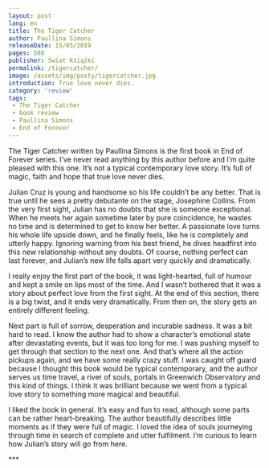 ```yaml
---
layout: post
lang: en
title: The Tiger Catcher
author: Paullina Simons
releaseDate: 15/05/2019
pages: 580
publisher: Świat Książki
permalink: /tigercatcher/
image: /assets/img/posty/tigercatcher.jpg
introduction: True love never dies.
category: 'review'
tags:
 - The Tiger Catcher
 - book review
 - Paullina Simons
 - End of Forever
---
```


  The Tiger Catcher written by Paullina Simons is the first book in End of Forever series. I’ve never read anything by this author before and I’m quite pleased with this one. It’s not a typical contemporary love story. It’s full of magic, faith and hope that true love never dies.

  Julian Cruz is young and handsome so his life couldn’t be any better. That is true until he sees a pretty debutante on the stage, Josephine Collins. From the very first sight, Julian has no doubts that she is someone exceptional. When he meets her again sometime later by pure coincidence, he wastes no time and is determined to get to know her better. A passionate love turns his whole life upside down, and he finally feels, like he is completely and utterly happy. Ignoring warning from his best friend, he dives headfirst into this new relationship without any doubts. Of course, nothing perfect can last forever, and Julian’s new life falls apart very quickly and dramatically.

  I really enjoy the first part of the book, it was light-hearted, full of humour and kept a smile on lips most of the time. And I wasn’t bothered that it was a story about perfect love from the first sight. At the end of this section, there is a big twist, and it ends very dramatically. From then on, the story gets an entirely different feeling.

  Next part is full of sorrow, desperation and incurable sadness. It was a bit hard to read. I know the author had to show a character’s emotional state after devastating events, but it was too long for me. I was pushing myself to get through that section to the next one. And that’s where all the action pickups again, and we have some really crazy stuff. I was caught off guard because I thought this book would be typical contemporary, and the author serves us time travel, a river of souls, portals in Greenwich Observatory and this kind of things. I think it was brilliant because we went from a typical love story to something more magical and beautiful.

  I liked the book in general. It’s easy and fun to read, although some parts can be rather heart-breaking. The author beautifully describes little moments as if they were full of magic. I loved the idea of souls journeying through time in search of complete and utter fulfilment. I’m curious to learn how Julian’s story will go from here.

  \*\*\*
